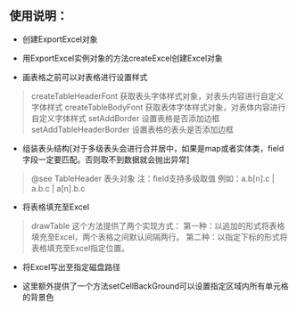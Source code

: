 ## 使用说明：

- 创建ExportExcel对象

- 用ExportExcel实例对象的方法<method>createExcel</method>创建Excel对象

- 画表格之前可以对表格进行设置样式
> <method>createTableHeaderFont</method> 获取表头字体样式对象，对表头内容进行自定义字体样式
> <method>createTableBodyFont</method> 获取表体字体样式对象，对表体内容进行自定义字体样式
> <method>setAddBorder</method> 设置表格是否添加边框
> <method>setAddTableHeaderBorder</method> 设置表格的表头是否添加边框

- 组装表头结构[对于多级表头会进行合并居中，如果是map或者实体类，field字段一定要匹配。否则取不到数据就会抛出异常]
> @see TableHeader 表头对象 注：field支持多级取值 例如：a.b[n].c | a.b.c | a[n].b.c

- 将表格填充至Excel
> <method>drawTable</method> 这个方法提供了两个实现方式：
> 第一种：以追加的形式将表格填充至Excel，两个表格之间默认间隔两行。
> 第二种：以指定下标的形式将表格填充至Excel指定位置。

- 将Excel写出至指定磁盘路径

- 这里额外提供了一个方法<method>setCellBackGround</method>可以设置指定区域内所有单元格的背景色
